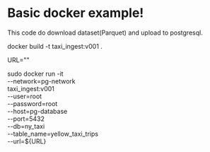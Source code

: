 # Basic docker example!

This code do download dataset(Parquet) and upload to postgresql.

docker build -t taxi_ingest:v001 .

URL=""

sudo docker run -it \
  --network=pg-network \
  taxi_ingest:v001 \
    --user=root \
    --password=root \
    --host=pg-database \
    --port=5432 \
    --db=ny_taxi \
    --table_name=yellow_taxi_trips \
    --url=${URL}
